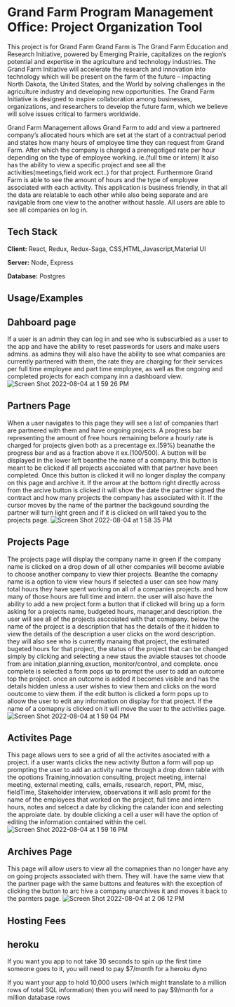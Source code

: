 
# Grand Farm Program Management Office: Project Organization Tool

This project is for Grand Farm
Grand Farm is The Grand Farm Education and Research Initiative, powered by Emerging Prairie, capitalizes on the region’s potential and expertise in the agriculture and technology industries. The Grand Farm Initiative will accelerate the research and innovation into technology which will be present on the farm of the future – impacting North Dakota, the United States, and the World by solving challenges in the agriculture industry and developing new opportunities.
The Grand Farm Initiative is designed to inspire collaboration among businesses, organizations, and researchers to develop the future farm, which we believe will solve issues critical to farmers worldwide.

Grand Farm Management allows Grand Farm to add and view a partnered company’s allocated hours which are set at the start of a contractual period and states how many hours of employee time they can request from Grand Farm. After which the company is charged a prenegotiged rate per hour depending on the type of employee working. ie.(full time or intern)  It also has the ability to view a specific project and see all the activities(meetings,field work ect..) for that project. Furthermore Grand Farm is able to see the amount of hours and the type of employee associated with each activity. This application is business friendly, in that all the data are relatable to each other while also being separate and are navigable from one view to the another without hassle. All users are able to see all companies on log in.


## Tech Stack

**Client:** React, Redux, Redux-Saga, CSS,HTML,Javascript,Material UI

**Server:** Node, Express

**Database:** Postgres


## Usage/Examples

 ## Dahboard page
If a user is an admin they can log in and see who is subscurbied as a user to the app and have the ability to reset passwords for users and make users admins.
as admins they will also have the ability to see what companies are currently partnered with them, 
the rate they are charging for their services per full time employee and part time employee, 
as well as the ongoing and completed projects for each company inn a dashboard view.
![Screen Shot 2022-08-04 at 1 59 26 PM](https://user-images.githubusercontent.com/101376281/182932924-fc56de75-d937-4f8a-8533-85c7c872fdea.png)


## Partners Page

When a user navigates to this page they will see a list of companies thart are partnered with them and have ongoing projects.
A progress bar representing the amount of free hours remaining before a hourly rate is charged for projects given both as a precentage ex.(59%) beanathe the progress bar and as a fraction above it ex.(100/500).
A button will be displayed in the lower left beanthe the name of a company. this button is meant to be clicked if all projects asccoiated with that partner have been completed. 
Once this button is clicked it will no longer display the company on this page and archive it. If the arrow at the bottom right directly across from the arcive button is clicked it will show the date the partner signed the contract and how many projects the company has associated with it.
If the cursor moves by the name of the partner the backgound sourding the partner will turn light green and if it is clicked on will taked you to the projects page.
![Screen Shot 2022-08-04 at 1 58 35 PM](https://user-images.githubusercontent.com/101376281/182932827-c5d7361c-1642-4ac5-8be6-55e62d1fc36a.png)


## Projects Page

The projects page will display the company name in green if the company name is clicked on a drop down of all other companies will become aviable to choose another company to view thier projects.
Beanthe the comapny name is a option to view view hours if selected a user can see how many total hours they have spent working on all of a companies projects.
and how many of those hours are full time and intern. the user will also have the ability to add a new project form a button that if clicked will bring up a form asking for a projects name, budgeted hours, manager,and description.
the user will see all of the projects asccoiated with that comapany. below the name of the project is a description that has the details of the it hidden to view the details of the description a user clicks on the word description.
they will also see who is currently manaing that project, the estimated bugeted hours for that project, the status of the project that can be changed simply by clicking and selecting a new staus the aviable stauses tot choode from are initation,planning,exuction, monitor/control, and complete.
once complete is selected a form pops up to prompt the user to add an outcome top the project. once an outcome is added it becomes visible and has the details hidden unless a user wishes to view them and clicks on the word ooutcome to view them.
if the edit button is clicked a form pops up to alloow the user to edit any information on display for that project.
If the name of a comapny is clicked on it will move the user to the activities page.
![Screen Shot 2022-08-04 at 1 59 04 PM](https://user-images.githubusercontent.com/101376281/182932868-e6085e00-1ec6-4844-a26b-23b31ddffdf9.png)


## Activites Page

This page allows uers to see a grid of all the activites asociated with a project. if a user wants clicks the new activity Button a form will pop up prompting the user to add an activity name through a drop down table with the opotions
Training,innovation consulting, project meeting, internal meeting, external meeting, calls, emails, research, report, PM, misc, fieldTime, Stakeholder interview, observations
it will aslo promt for the name of the employees that worked on the project, full time and intern hours, notes and selcect a date by clicking the calander icon and selecting the approiate date. by double clicking a cell a user will have the option of editing the information contained within the cell.
![Screen Shot 2022-08-04 at 1 59 16 PM](https://user-images.githubusercontent.com/101376281/182932885-37259a70-fb51-4364-8534-17b8e5becb56.png)

## Archives Page 

This page will allow users to view all the comapnies than no longer have any on going projects associated with them.
They will. have the same view that the partner page with the same buttons and features with the exception of clicking the button to arc hive a company unarchives it and moves it back to the parnters page.
![Screen Shot 2022-08-04 at 2 06 12 PM](https://user-images.githubusercontent.com/101376281/182933132-b08bd361-d940-4490-871b-d6b461f58b26.png)


## Hosting Fees

## heroku
If you want you app to not take 30 seconds to spin up the first time someone goes to it, you will need to pay $7/month for a heroku dyno

If you want your app to hold 10,000 users (which might translate to a million rows of total SQL information) then you will need to pay $9/month for a million database rows
